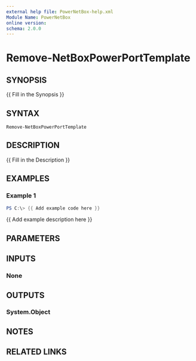 ```yaml
---
external help file: PowerNetBox-help.xml
Module Name: PowerNetBox
online version:
schema: 2.0.0
---
```


# Remove-NetBoxPowerPortTemplate

## SYNOPSIS
{{ Fill in the Synopsis }}

## SYNTAX

```
Remove-NetBoxPowerPortTemplate
```

## DESCRIPTION
{{ Fill in the Description }}

## EXAMPLES

### Example 1
```powershell
PS C:\> {{ Add example code here }}
```

{{ Add example description here }}

## PARAMETERS

## INPUTS

### None

## OUTPUTS

### System.Object
## NOTES

## RELATED LINKS
